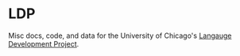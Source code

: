 LDP
===

Misc docs, code, and data for the University of Chicago's [Langauge Development Project](https://ldp.uchicago.edu).

